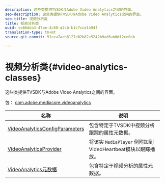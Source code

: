 ```yaml
---
description: 这些类提供TVSDK与Adobe Video Analytics之间的界面。
seo-description: 这些类提供TVSDK与Adobe Video Analytics之间的界面。
seo-title: 视频分析类
title: 视频分析类
uuid: ec66dea3-47ae-4c80-a2cb-b1c7cce1b94f
translation-type: tm+mt
source-git-commit: 91cea7acb8127e02b82e5242b9ad6ab0d12ce0eb

---
```



# 视频分析类{#video-analytics-classes}

这些类提供TVSDK与Adobe Video Analytics之间的界面。

包： [com.adobe.mediacore.videoanalytics](https://help.adobe.com/en_US/primetime/api/psdk/asdoc-dhls_1.4/com/adobe/mediacore/videoanalytics/package-detail.html)

| 名称 | 说明 |
|---|---|
| [VideoAnalyticsConfigParameters](https://help.adobe.com/en_US/primetime/api/psdk/asdoc-dhls_1.4/com/adobe/mediacore/videoanalytics/VideoAnalyticsConfigParameters.html) | 包含特定于TVSDK中视频分析跟踪的属性元数据。 |
| [VideoAnalyticsProvider](https://help.adobe.com/en_US/primetime/api/psdk/asdoc-dhls_1.4/com/adobe/mediacore/videoanalytics/VideoAnalyticsProvider.html) | 将该实 `MediaPlayer` 例附加到VideoHeartbeat模块以跟踪播放。 |
| [VideoAnalytics元数据](https://help.adobe.com/en_US/primetime/api/psdk/asdoc-dhls_1.4/com/adobe/mediacore/videoanalytics/VideoAnalyticsMetadata.html) | 包含特定于视频分析的属性元数据。 |